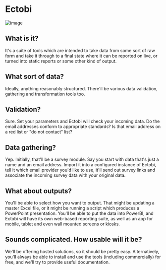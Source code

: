 # Ectobi

![image](https://user-images.githubusercontent.com/1470251/230767700-203db134-3d42-4613-a1d5-ba9cc0444d1f.png)

## What is it?

It's a suite of tools which are intended to take data from some sort of raw form and take it through to a final state where it can be reported on live, or turned into static reports or some other kind of output.

## What sort of data?

Ideally, anything reasonably structured. There'll be various data validation, gathering and transformation tools too.

## Validation?

Sure. Set your parameters and Ectobi will check your incoming data. Do the email addresses conform to appropriate standards? Is that email address on a red list or "do not contact" list?

## Data gathering?

Yep. Initially, that'll be a survey module. Say you start with data that's just a name and an email address. Import it into a configured instance of Ectobi, tell it which email provider you'd like to use, it'll send out survey links and associate the incoming survey data with your original data.

## What about outputs?

You'll be able to select how you want to output. That might be updating a master Excel file, or it might be running a script which produces a PowerPoint presentation. You'll be able to put the data into PowerBI, and Ectobi will have its own web-based reporting suite, as well as an app for mobile, tablet and even wall mounted screens or kiosks.

## Sounds complicated. How usable will it be?

We'll be offering hosted solutions, so it should be pretty easy. Alternatively, you'll always be able to install and use the tools (including commercially) for free, and we'll try to provide useful documentation.
